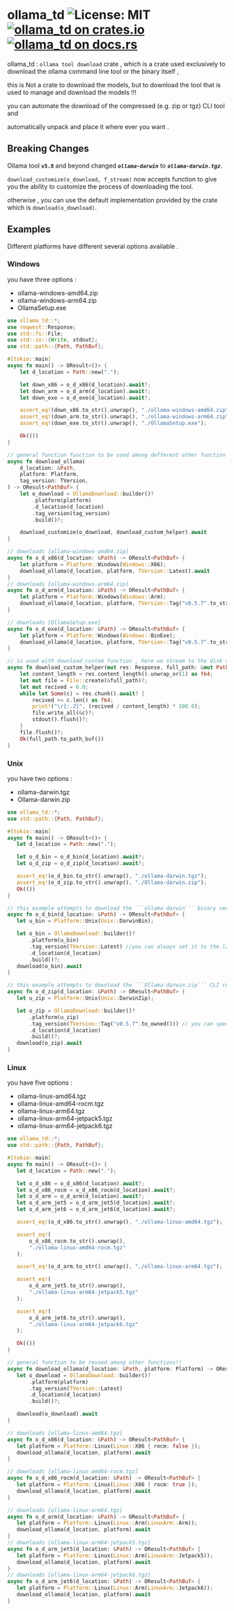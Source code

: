 # ollama_td ![License: MIT](https://img.shields.io/badge/license-MIT-blue) [![ollama_td on crates.io](https://img.shields.io/crates/v/ollama_td)](https://crates.io/crates/ollama_td) [![ollama_td on docs.rs](https://docs.rs/ollama_td/badge.svg)](https://docs.rs/ollama_td)

ollama_td : `ollama tool download` crate , which is a crate used exclusively to download the ollama command line tool or the binary itself ,

this is Not a crate to download the models, but to download the tool that is used to manage and download the models !!!

you can automate the download of the compressed (e.g. zip or tgz) CLI tool and

automatically unpack and place it where ever you want .

## Breaking Changes

Ollama tool **`v5.8`** and beyond changed ***`ollama-darwin`*** to ***`ollama-darwin.tgz`***.

`download_customize(o_download, f_stream)` now accepts function to give you the ability to customize the process of downloading the tool.

otherwise , you can use the default implementation provided by the crate which is `download(o_download)`.

## Examples

Different platforms have different several options available .

### Windows

you have three options :

* ollama-windows-amd64.zip
* ollama-windows-arm64.zip
* OllamaSetup.exe

```rust
use ollama_td::*;
use reqwest::Response;
use std::fs::File;
use std::io::{Write, stdout};
use std::path::{Path, PathBuf};

#[tokio::main]
async fn main() -> OResult<()> {
    let d_location = Path::new(".");

    let down_x86 = o_d_x86(d_location).await?;
    let down_arm = o_d_arm(d_location).await?;
    let down_exe = o_d_exe(d_location).await?;

    assert_eq!(down_x86.to_str().unwrap(), "./ollama-windows-amd64.zip");
    assert_eq!(down_arm.to_str().unwrap(), "./ollama-windows-arm64.zip");
    assert_eq!(down_exe.to_str().unwrap(), "./OllamaSetup.exe");

    Ok(())
}

// general function function to be used among defferent other function examples !!
async fn download_ollama(
    d_location: &Path,
    platform: Platform,
    tag_version: TVersion,
) -> OResult<PathBuf> {
    let o_download = OllamaDownload::builder()?
        .platform(platform)
        .d_location(d_location)
        .tag_version(tag_version)
        .build()?;

    download_customize(o_download, download_custom_helper).await
}

// downloads [ollama-windows-amd64.zip]
async fn o_d_x86(d_location: &Path) -> OResult<PathBuf> {
    let platform = Platform::Windows(Windows::X86);
    download_ollama(d_location, platform, TVersion::Latest).await
}
// downloads [ollama-windows-arm64.zip]
async fn o_d_arm(d_location: &Path) -> OResult<PathBuf> {
    let platform = Platform::Windows(Windows::Arm);
    download_ollama(d_location, platform, TVersion::Tag("v0.5.7".to_string())).await
}

// downloads [OllamaSetup.exe]
async fn o_d_exe(d_location: &Path) -> OResult<PathBuf> {
    let platform = Platform::Windows(Windows::BinExe);
    download_ollama(d_location, platform, TVersion::Tag("v0.5.7".to_string())).await
}

// is used with download_custom function , here we stream to the disk storage and to the stdout!!
async fn download_custom_helper(mut res: Response, full_path: &mut Path) -> OResult<PathBuf> {
    let content_length = res.content_length().unwrap_or(1) as f64;
    let mut file = File::create(&full_path)?;
    let mut recived = 0.0;
    while let Some(c) = res.chunk().await? {
        recived += c.len() as f64;
        print!("\r{:.2}", (recived / content_length) * 100.0);
        file.write_all(&c)?;
        stdout().flush()?;
    }
    file.flush()?;
    Ok(full_path.to_path_buf())
}

```

### Unix

you have two options :

* ollama-darwin.tgz
* Ollama-darwin.zip

```rust
use ollama_td::*;
use std::path::{Path, PathBuf};

#[tokio::main]
async fn main() -> OResult<()> {
   let d_location = Path::new(".");

   let o_d_bin = o_d_bin(d_location).await?;
   let o_d_zip = o_d_zip(d_location).await?;

   assert_eq!(o_d_bin.to_str().unwrap(), "./ollama-darwin.tgz");
   assert_eq!(o_d_zip.to_str().unwrap(), "./Ollama-darwin.zip");
   Ok(())
}

// this example attempts to download the ```ollama-darwin``` binary version !!!
async fn o_d_bin(d_location: &Path) -> OResult<PathBuf> {
   let u_bin = Platform::Unix(Unix::DarwinBin);

   let o_bin = OllamaDownload::builder()?
       .platform(u_bin)
       .tag_version(TVersion::Latest) //you can always set it to the latest version!!
       .d_location(d_location)
       .build()?;
   download(o_bin).await
}

// this example attempts to download the ```Ollama-darwin.zip``` CLI compressed version !!!
async fn o_d_zip(d_location: &Path) -> OResult<PathBuf> {
   let u_zip = Platform::Unix(Unix::DarwinZip);

   let o_zip = OllamaDownload::builder()?
       .platform(u_zip)
       .tag_version(TVersion::Tag("v0.5.7".to_owned())) // you can specify the tag version!!
       .d_location(d_location)
       .build()?;
   download(o_zip).await
}

```

### Linux

you have five options :

* ollama-linux-amd64.tgz
* ollama-linux-amd64-rocm.tgz
* ollama-linux-arm64.tgz
* ollama-linux-arm64-jetpack5.tgz
* ollama-linux-arm64-jetpack6.tgz

```rust
use ollama_td::*;
use std::path::{Path, PathBuf};

#[tokio::main]
async fn main() -> OResult<()> {
   let d_location = Path::new(".");

   let o_d_x86 = o_d_x86(d_location).await?;
   let o_d_x86_rocm = o_d_x86_rocm(d_location).await?;
   let o_d_arm = o_d_arm(d_location).await?;
   let o_d_arm_jet5 = o_d_arm_jet5(d_location).await?;
   let o_d_arm_jet6 = o_d_arm_jet6(d_location).await?;

   assert_eq!(o_d_x86.to_str().unwrap(), "./ollama-linux-amd64.tgz");

   assert_eq!(
       o_d_x86_rocm.to_str().unwrap(),
       "./ollama-linux-amd64-rocm.tgz"
   );

   assert_eq!(o_d_arm.to_str().unwrap(), "./ollama-linux-arm64.tgz");

   assert_eq!(
       o_d_arm_jet5.to_str().unwrap(),
       "./ollama-linux-arm64-jetpack5.tgz"
   );

   assert_eq!(
       o_d_arm_jet6.to_str().unwrap(),
       "./ollama-linux-arm64-jetpack6.tgz"
   );

   Ok(())
}

// general function to be reused among other functions!!
async fn download_ollama(d_location: &Path, platform: Platform) -> OResult<PathBuf> {
   let o_download = OllamaDownload::builder()?
       .platform(platform)
       .tag_version(TVersion::Latest)
       .d_location(d_location)
       .build()?;

   download(o_download).await
}

// downloads [ollama-linux-amd64.tgz]
async fn o_d_x86(d_location: &Path) -> OResult<PathBuf> {
   let platform = Platform::Linux(Linux::X86 { rocm: false });
   download_ollama(d_location, platform).await
}

// downloads [ollama-linux-amd64-rocm.tgz]
async fn o_d_x86_rocm(d_location: &Path) -> OResult<PathBuf> {
   let platform = Platform::Linux(Linux::X86 { rocm: true });
   download_ollama(d_location, platform).await
}

// downloads [ollama-linux-arm64.tgz]
async fn o_d_arm(d_location: &Path) -> OResult<PathBuf> {
   let platform = Platform::Linux(Linux::Arm(LinuxArm::Arm));
   download_ollama(d_location, platform).await
}
// downloads [ollama-linux-arm64-jetpack5.tgz]
async fn o_d_arm_jet5(d_location: &Path) -> OResult<PathBuf> {
   let platform = Platform::Linux(Linux::Arm(LinuxArm::Jetpack5));
   download_ollama(d_location, platform).await
}
// downloads [ollama-linux-arm64-jetpack6.tgz]
async fn o_d_arm_jet6(d_location: &Path) -> OResult<PathBuf> {
   let platform = Platform::Linux(Linux::Arm(LinuxArm::Jetpack6));
   download_ollama(d_location, platform).await
}

```

